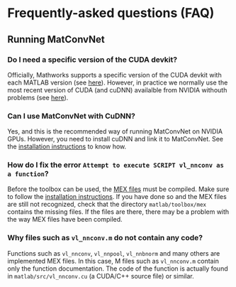 # Frequently-asked questions (FAQ)

## Running MatConvNet

### Do I need a specific version of the CUDA devkit?

Officially, Mathworks supports a specific version of the CUDA devkit
with each MATLAB version (see [here](install.md#gpu)). However, in
practice we normally use the most recent version of CUDA (and cuDNN)
availalble from NVIDIA withouth problems (see
[here](install.md#nvcc)).

### Can I use MatConvNet with CuDNN?

Yes, and this is the recommended way of running MatConvNet on NVIDIA
GPUs. However, you need to install cuDNN and link it to
MatConvNet. See the [installation instructions](install.md#cudnn) to
know how.

### How do I fix the error `Attempt to execute SCRIPT vl_nnconv as a function`?

Before the toolbox can be used, the
[MEX files](http://www.mathworks.com/support/tech-notes/1600/1605.html
) must be compiled. Make sure to follow the
[installation instructions](install.md). If you have done so and the
MEX files are still not recognized, check that the directory
`matlab/toolbox/mex` contains the missing files. If the files are
there, there may be a problem with the way MEX files have been
compiled.

### Why files such as `vl_nnconv.m` do not contain any code?

Functions such as `vl_nnconv`, `vl_nnpool`, `vl_nnbnorm` and many
others are implemented MEX files. In this case, M files such as
`vl_nnconv.m` contain only the function documentation. The code of the
function is actually found in `matlab/src/vl_nnconv.cu` (a CUDA/C++
source file) or similar.
